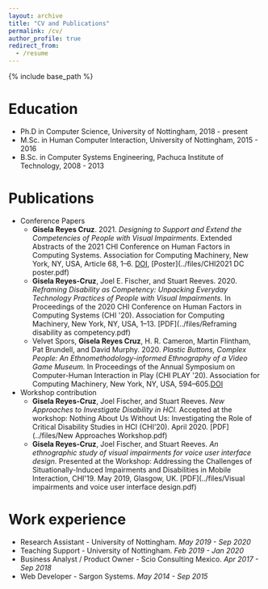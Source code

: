 ```yaml
---
layout: archive
title: "CV and Publications"
permalink: /cv/
author_profile: true
redirect_from:
  - /resume
---
```


{% include base_path %}

Education
======
* Ph.D in Computer Science, University of Nottingham, 2018 - present
* M.Sc. in Human Computer Interaction, University of Nottingham, 2015 - 2016
* B.Sc. in Computer Systems Engineering, Pachuca Institute of Technology, 2008 - 2013

Publications
======
* Conference Papers
  * __Gisela Reyes Cruz__. 2021. _Designing to Support and Extend the Competencies of People with Visual Impairments._ Extended Abstracts of the 2021 CHI Conference on Human Factors in Computing Systems. Association for Computing Machinery, New York, NY, USA, Article 68, 1–6. [DOI](https://dl.acm.org/doi/10.1145/3411763.3443425), [Poster](../files/CHI2021 DC poster.pdf)
  * __Gisela Reyes-Cruz__, Joel E. Fischer, and Stuart Reeves. 2020. _Reframing Disability as Competency: Unpacking Everyday Technology Practices of People with Visual Impairments._ In Proceedings of the 2020 CHI Conference on Human Factors in Computing Systems (CHI '20). Association for Computing Machinery, New York, NY, USA, 1–13. [PDF](../files/Reframing disability as competency.pdf)
  * Velvet Spors, __Gisela Reyes Cruz__, H. R. Cameron, Martin Flintham, Pat Brundell, and David Murphy. 2020. _Plastic Buttons, Complex People: An Ethnomethodology-informed Ethnography of a Video Game Museum._ In Proceedings of the Annual Symposium on Computer-Human Interaction in Play (CHI PLAY '20). Association for Computing Machinery, New York, NY, USA, 594–605.[DOI](https://dl.acm.org/doi/10.1145/3410404.3414234)
* Workshop contribution
  * __Gisela Reyes-Cruz__, Joel Fischer, and Stuart Reeves. _New Approaches to Investigate Disability in HCI._ Accepted at the workshop: Nothing About Us Without Us: Investigating the Role of Critical Disability Studies in HCI (CHI’20). April 2020. [PDF](../files/New Approaches Workshop.pdf)
  * __Gisela Reyes-Cruz__, Joel Fischer, and Stuart Reeves. _An ethnographic study of visual impairments for voice user interface design._ Presented at the Workshop: Addressing the Challenges of Situationally-Induced Impairments and Disabilities in Mobile Interaction, CHI'19. May 2019, Glasgow, UK. [PDF](../files/Visual impairments and voice user interface design.pdf)

Work experience
======
* Research Assistant - University of Nottingham. _May 2019 - Sep 2020_
* Teaching Support - University of Nottingham. _Feb 2019 - Jan 2020_
* Business Analyst / Product Owner - Scio Consulting Mexico. _Apr 2017 - Sep 2018_
* Web Developer - Sargon Systems. _May 2014 - Sep 2015_
